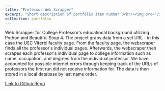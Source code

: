 ```yaml
---
title: "Professor Web Scrapper"
excerpt: "Short description of portfolio item number 3<br/><img src='/images/collegewebscrapper.png'>"
collection: portfolio
---
```


Web Scrapper for College Professor's educational background utilizing Python and Beautiful Soup 4. The project grabs data from a set URL - in this case the USC Viterbi faculty page. From the faculty page, the webscraper finds all the professor's individual pages. Afterwards, the webscraper then scrapes each professor's individual page to college information such as name, occupation, and degrees from the individual professor. We have accounted for possible internet errors through keeping track of the URLs of professors the first run did not receive information for. The data is then stored in a local database by last name order.

[Link to Github Repo](https://github.com/wirefailed/collegeprofessorswebscrap)